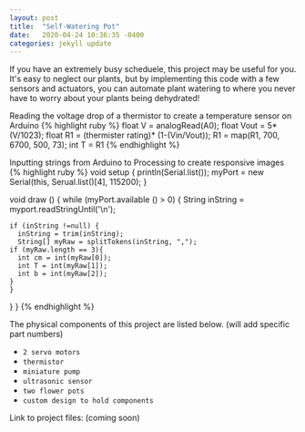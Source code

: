 ```yaml
---
layout: post
title:  "Self-Watering Pot"
date:   2020-04-24 10:36:35 -0400
categories: jekyll update
---
```

If you have an extremely busy scheduele, this project may be useful for you. It's easy to neglect our plants, but by implementing this code with a few sensors and actuators, you can automate plant watering to where you never have to worry about your plants being dehydrated!

Reading the voltage drop of a thermistor to create a temperature sensor on Arduino
{% highlight ruby %}
float V = analogRead(A0);
float Vout = 5*(V/1023);
float R1 = (thermister rating)* (1-(Vin/Vout));
R1 = map(R1, 700, 6700, 500, 73);
int T = R1
{% endhighlight %}


Inputting strings from Arduino to Processing to create responsive images 
{% highlight ruby %}
void setup {
  println(Serial.list());
  myPort = new Serial(this, Serual.list()[4], 115200); 
}

void draw () {
  while (myPort.available () > 0) {
    String inString = myport.readStringUntil('\n');
    
    if (inString !=null) {
      inString = trim(inString);
      String[] myRaw = splitTokens(inString, ",");
    if (myRaw.length == 3){
      int cm = int(myRaw[0]);
      int T = int(myRaw[1]);
      int b = int(myRaw[2]);
    }
    }
  }
}
{% endhighlight %}


The physical components of this project are listed below. (will add specific part numbers) 
- `2 servo motors`                                                                                     
- `thermistor`
- `miniature pump`
- `ultrasonic sensor` 
- `two flower pots`
- `custom design to hold components` 

Link to project files: (coming soon)


